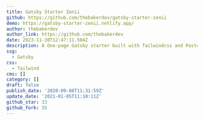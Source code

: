 ```yaml
---
title: Gatsby Starter Zenii
github: https://github.com/thebakerdev/gatsby-starter-zenii
demo: https://gatsby-starter-zenii.netlify.app/
author: thebakerdev
author_link: https://github.com/thebakerdev
date: 2023-11-30T12:47:11.504Z
description: A One-page Gatsby starter built with Tailwindcss and Postcss.
ssg:
  - Gatsby
css:
  - Tailwind
cms: []
category: []
draft: false
publish_date: '2020-09-08T11:31:59Z'
update_date: '2021-01-05T11:10:11Z'
github_star: 33
github_fork: 35
---
```

